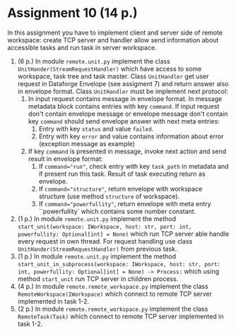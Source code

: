 # Assignment 10 (14 p.)

In this assignment you have to implement client and server side of remote workspace: create TCP server and handler allow send information about accessible tasks and run task in server workspace.

1. (6 p.) In module `remote.unit.py` implement the class `UnitHander(StreamRequestHandler)` which have access to some workspace, task tree and task master. Class `UnitHandler` get user request in Dataforge Envelope (see assigment 7) and return answer also in envelope format. Class `UnitHandler` must be implement next protocol:
   1. In input request contains message in envelope format. In message metadata block contains entries with key `command`. If input request don't contain envelope message or envelope message don't contain key `command` should send envelope answer with next meta entries:
      1. Entry with key `status` and value `failed`.
      2. Entry with key `error` and value contains information about error (exception message as example)
   2. If key `command` is presented in message, invoke next action and send result in envelope format:
      1. If `command="run"`, check entry with key `task_path` in metadata and if present run this task. Result of task executing return as envelope.
      2. If `command="structure"`, return envelope with workspace structure (use method `structure` of workspace).
      3. If `command="powerfullity"`, return envelope with meta entry ``powerfullity` which contains some number constant.
2. (1 p.) In module `remote.unit.py` implement the method `start_unit(workspace: IWorkspace, host: str, port: int, powerfullity: Optional[int] = None)` which run TCP server able handle every request in own thread. For request handling use class `UnitHander(StreamRequestHandler)` from previous task.
3. (1 p.) In module `remote.unit.py` implement the method `start_unit_in_subprocess(workspace: IWorkspace, host: str, port: int, powerfullity: Optional[int] = None) -> Process:` which using method `start_unit` run TCP server in children process.
4. (4 p.) In module `remote.remote_workspace.py` implement the class `RemoteWorkspace(IWorkspace)` which connect to remote TCP server implemented in task 1-2.
4. (2 p.) In module `remote.remote_workspace.py` implement the class `RemoteTask(Task)` which connect to remote TCP server implemented in task 1-2.